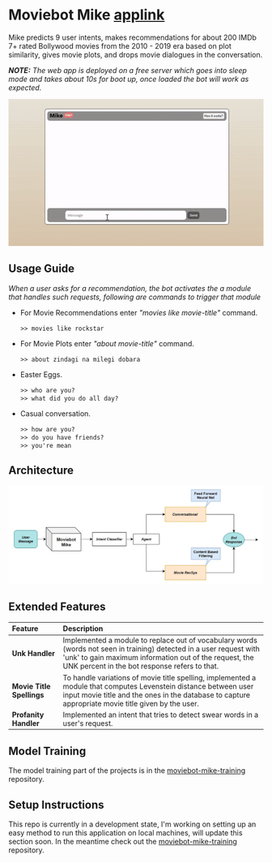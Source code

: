 # Moviebot Mike [applink](https://moviebot-mike.herokuapp.com/)
Mike predicts 9 user intents, makes recommendations for about 200 IMDb 7+ rated Bollywood movies from the 2010 - 2019 era based on plot similarity, gives movie plots, and drops movie dialogues in the conversation.

***NOTE:** The web app is deployed on a free server which goes into sleep mode and takes about 10s for boot up, once loaded the bot will work as expected.* 

![Demo 2](/moviebot-mike-demo2.JPG)


## Usage Guide
*When a user asks for a recommendation, the bot activates the a module that handles such requests, following are commands to trigger that module*

* For Movie Recommendations enter *"movies like movie-title"* command.
    ```
    >> movies like rockstar
    ```
* For Movie Plots enter *"about movie-title"* command.
    ```
    >> about zindagi na milegi dobara
    ```
* Easter Eggs.
    ````
    >> who are you?
    >> what did you do all day?
    ````
* Casual conversation.
    ````
    >> how are you?
    >> do you have friends?
    >> you're mean
    ````
## Architecture
![This is an image](/moviebot-mike.JPG)

## Extended Features

| Feature&nbsp;&nbsp;&nbsp;&nbsp;&nbsp; | Description |
| :----       |    :----   |
| **Unk Handler**| Implemented a module to replace out of vocabulary words (words not seen in training) detected in a user request with 'unk' to gain maximum information out of the request, the UNK percent in the bot response refers to that.|
| **Movie Title Spellings**| To handle variations of movie title spelling, implemented a module that computes Levenstein distance between user input movie title and the ones in the database to capture appropriate movie title given by the user.|
| **Profanity Handler**| Implemented an intent that tries to detect swear words in a user's request. |


## Model Training
The model training part of the projects is in the [moviebot-mike-training](https://github.com/abhijitpai000/moviebot-mike-training) repository.

## Setup Instructions

This repo is currently in a development state, I'm working on setting up an easy method to run this application on local machines, will update this section soon. In the meantime check out the [moviebot-mike-training](https://github.com/abhijitpai000/moviebot-mike-training) repository.
